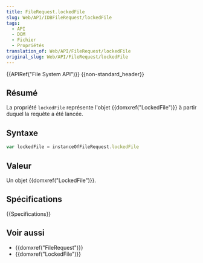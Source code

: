 ```yaml
---
title: FileRequest.lockedFile
slug: Web/API/IDBFileRequest/lockedFile
tags:
  - API
  - DOM
  - Fichier
  - Propriétés
translation_of: Web/API/FileRequest/lockedFile
original_slug: Web/API/FileRequest/lockedFile
---
```


{{APIRef("File System API")}} {{non-standard_header}}

## Résumé

La propriété `lockedFile` représente l'objet {{domxref("LockedFile")}} à partir duquel la requête a été lancée.

## Syntaxe

```js
var lockedFile = instanceOfFileRequest.lockedFile
```

## Valeur

Un objet {{domxref("LockedFile")}}.

## Spécifications

{{Specifications}}

## Voir aussi

- {{domxref("FileRequest")}}
- {{domxref("LockedFile")}}
